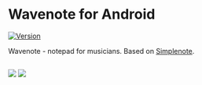 # Wavenote for Android
[![Version](https://img.shields.io/badge/version-3.8-blue)](https://play.google.com/store/apps/details?id=com.theost.wavenote)

Wavenote - notepad for musicians. Based on [Simplenote](https://simplenote.com).

##

![](https://i.imgur.com/kupOUth.jpeg)
![](https://i.imgur.com/sdnkY8T.jpeg)
